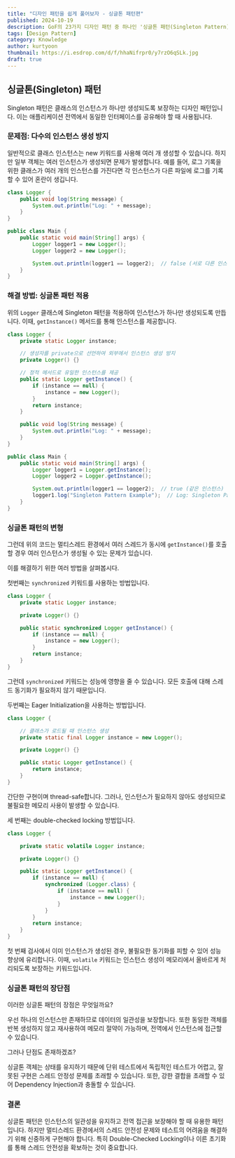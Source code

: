 ```yaml
---
title: "디자인 패턴을 쉽게 풀어보자 - 싱글톤 패턴편"
published: 2024-10-19
description: GoF의 23가지 디자인 패턴 중 하나인 '싱글톤 패턴(Singleton Pattern)'을 쉽게 풀어보기
tags: [Design Pattern]
category: Knowledge
author: kurtyoon
thumbnail: https://i.esdrop.com/d/f/hhaNifrpr0/y7rzO6qSLk.jpg
draft: true
---
```


## 싱글톤(Singleton) 패턴

Singleton 패턴은 클래스의 인스턴스가 하나만 생성되도록 보장하는 디자인 패턴입니다. 이는 애플리케이션 전역에서 동일한 인터페이스를 공유해야 할 때 사용됩니다.

### 문제점: 다수의 인스턴스 생성 방지

일반적으로 클래스 인스턴스는 new 키워드를 사용해 여러 개 생성할 수 있습니다. 하지만 일부 객체는 여러 인스턴스가 생성되면 문제가 발생합니다. 예를 들어, 로그 기록을 위한 클래스가 여러 개의 인스턴스를 가진다면 각 인스턴스가 다른 파일에 로그를 기록할 수 있어 혼란이 생깁니다.

```java
class Logger {
    public void log(String message) {
        System.out.println("Log: " + message);
    }
}

public class Main {
    public static void main(String[] args) {
        Logger logger1 = new Logger();
        Logger logger2 = new Logger();

        System.out.println(logger1 == logger2);  // false (서로 다른 인스턴스)
    }
}
```

### 해결 방법: 싱글톤 패턴 적용

위의 `Logger` 클래스에 Singleton 패턴을 적용하여 인스턴스가 하나만 생성되도록 만듭니다. 이때, `getInstance()` 메서드를 통해 인스턴스를 제공합니다.

```java
class Logger {
    private static Logger instance;

    // 생성자를 private으로 선언하여 외부에서 인스턴스 생성 방지
    private Logger() {}

    // 정적 메서드로 유일한 인스턴스를 제공
    public static Logger getInstance() {
        if (instance == null) {
            instance = new Logger();
        }
        return instance;
    }

    public void log(String message) {
        System.out.println("Log: " + message);
    }
}

public class Main {
    public static void main(String[] args) {
        Logger logger1 = Logger.getInstance();
        Logger logger2 = Logger.getInstance();

        System.out.println(logger1 == logger2);  // true (같은 인스턴스)
        logger1.log("Singleton Pattern Example");  // Log: Singleton Pattern Example
    }
}
```

### 싱글톤 패턴의 변형

그런데 위의 코드는 멀티스레드 환경에서 여러 스레드가 동시에 `getInstance()`를 호출할 경우 여러 인스턴스가 생성될 수 있는 문제가 있습니다.

이를 해결하기 위한 여러 방법을 살펴봅시다.

첫번째는 `synchronized` 키워드를 사용하는 방법입니다.

```java
class Logger {
    private static Logger instance;

    private Logger() {}

    public static synchronized Logger getInstance() {
        if (instance == null) {
            instance = new Logger();
        }
        return instance;
    }
}
```

그런데 `synchronized` 키워드는 성능에 영향을 줄 수 있습니다. 모든 호출에 대해 스레드 동기화가 필요하지 않기 때문입니다.

두번째는 Eager Initialization을 사용하는 방법입니다.

```java
class Logger {

    // 클래스가 로드될 때 인스턴스 생성
    private static final Logger instance = new Logger();

    private Logger() {}

    public static Logger getInstance() {
        return instance;
    }
}
```

간단한 구현이며 thread-safe합니다. 그러나, 인스턴스가 필요하지 않아도 생성되므로 불필요한 메모리 사용이 발생할 수 있습니다.

세 번째는 double-checked locking 방법입니다.

```java
class Logger {

    private static volatile Logger instance;

    private Logger() {}

    public static Logger getInstance() {
        if (instance == null) {
            synchronized (Logger.class) {
                if (instance == null) {
                    instance = new Logger();
                }
            }
        }
        return instance;
    }
}
```

첫 번째 검사에서 이미 인스턴스가 생성된 경우, 불필요한 동기화를 피할 수 있어 성능 향상에 유리합니다. 이때, `volatile` 키워드는 인스턴스 생성이 메모리에서 올바르게 처리되도록 보장하는 키워드입니다.

### 싱글톤 패턴의 장단점

이러한 싱글톤 패턴의 장점은 무엇일까요?

우선 하나의 인스턴스만 존재하므로 데이터의 일관성을 보장합니다. 또한 동일한 객체를 반복 생성하지 않고 재사용하여 메모리 절약이 가능하며, 전역에서 인스턴스에 접근할 수 있습니다.

그러나 단점도 존재하겠죠?

싱글톤 객체는 상태를 유지하기 때문에 단위 테스트에서 독립적인 테스트가 어렵고, 잘못된 구현은 스레드 안정성 문제를 초래할 수 있습니다. 또한, 강한 결합을 초래할 수 있어 Dependency Injection과 충돌할 수 있습니다.

### 결론

싱글톤 패턴은 인스턴스의 일관성을 유지하고 전역 접근을 보장해야 할 때 유용한 패턴입니다. 하지만 멀티스레드 환경에서의 스레드 안전성 문제와 테스트의 어려움을 해결하기 위해 신중하게 구현해야 합니다. 특히 Double-Checked Locking이나 이른 초기화를 통해 스레드 안전성을 확보하는 것이 중요합니다.
